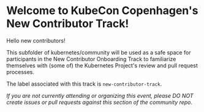 # Welcome to KubeCon Copenhagen's New Contributor Track!

Hello new contributors!

This subfolder of kubernetes/community will be used as a safe space for participants in the New Contributor Onboarding Track to familiarize themselves with (some of) the Kubernetes Project's review and pull request processes.

The label associated with this track is `new-contributor-track`.

*If you are not currently attending or organizing this event, please DO NOT create issues or pull requests against this section of the community repo.*